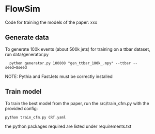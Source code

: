 # FlowSim
Code for training the models of the paper: xxx

## Generate data

To generate 100k events (about 500k jets) for training on a ttbar dataset, run data/generator.py
```
  python generator.py 100000 "gen_ttbar_100k_.npy" --ttbar --seed=$seed 
```
NOTE: Pythia and FastJets must be correctly installed

## Train model

To train the best model from the paper, run the src/train_cfm.py with the provided config:

```
python train_cfm.py CRT.yaml
```

the python packages required are listed under requirements.txt